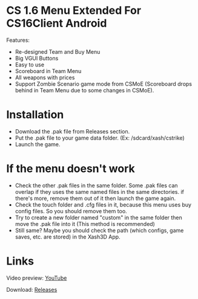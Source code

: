 # CS 1.6 Menu Extended For CS16Client Android
Features:
- Re-designed Team and Buy Menu
- Big VGUI Buttons
- Easy to use
- Scoreboard in Team Menu
- All weapons with prices
- Support Zombie Scenario game mode from CSMoE (Scoreboard drops behind in Team Menu due to some changes in CSMoE).
# Installation
- Download the .pak file from Releases section.
- Put the .pak file to your game data folder. (Ex: /sdcard/xash/cstrike)
- Launch the game.
# If the menu doesn't work
- Check the other .pak files in the same folder. Some .pak files can overlap if they uses the same named files in the same directories. if there's more, remove them out of it then launch the game again.
- Check the touch folder and .cfg files in it, because this menu uses buy config files. So you should remove them too.
- Try to create a new folder named "custom" in the same folder then move the .pak file into it (This method is recommended)
- Still same? Maybe you should check the path (which configs, game saves, etc. are stored) in the Xash3D App.
# Links
Video preview: [YouTube](https://youtu.be/v_zggVeKDpI)

Download: [Releases](https://github.com/Alprnn357/cs16-menu-extended/releases)
